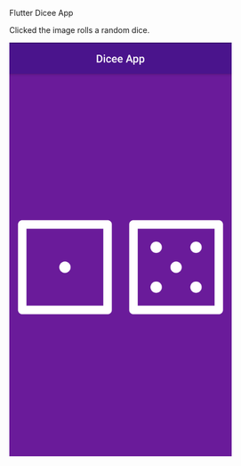 Flutter Dicee App

Clicked the image rolls a random dice.

<img src="https://github.com/mehmetalidemir/diceeApp/blob/main/images/Screenshot_1628950899.png" width="400">
